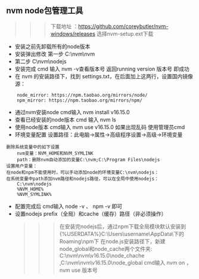 ## nvm node包管理工具

>>> 下载地址 ：https://github.com/coreybutler/nvm-windows/releases 选择nvm-setup.ext下载
+ 安装之前先卸载所有的node版本
+ 安装弹出修改 第一步 C:\nvm\nvm
+ 第二步 C\nvm\nodejs
+ 安装完成 cmd 输入 nvm -v查看版本号 返回running version 版本号   即成功
+ 在 nvm 的安装路径下，找到 settings.txt，在后面加上这两行，设置国内镜像源：
```
    node_mirror: https://npm.taobao.org/mirrors/node/
    npm_mirror: https://npm.taobao.org/mirrors/npm/
```
+ 通过nvm安装node cmd输入   nvm install v16.15.0  
+ 查看已经安装的node版本 cmd  输入 nvm ls 
+ 使用node版本  cmd输入 nvm use v16.15.0  如果出现乱码 使用管理员cmd 
+ 环境变量配置 设置路径：此电脑->属性->高级程序设置->高级->环境变量
```
删除系统变量中的如下设置
    nvm变量：NVM_HOME和NVM_SYMLINK
    path：删除nvm自动添加的变量C:\nvm;C:\Program Files\nodejs
设置用户变量：
在node和npm不能使用时，可以手动添加node的环境变量C:\nvm\nodejs：
在系统变量中path添加nvm路径和nodejs路径，可以在全局中使用nodejs：
    C:\nvm\nodejs
    %NVM_HOME%
    %NVM_SYMLINK% 

```

+ 配置完成后 cmd输入 node -v   、 npm -v 即可
+ 设置nodejs prefix（全局）和cache（缓存）路径（非必须操作）
    >>> 在安装完nodejs后，通过npm下载全局模块默认安装到{%USERDATA%}C:\Users\username\AppData\下的Roaming\npm下
    >>> 在node.js安装路径下，新建node_global和node_cache两个文件夹: C:\nvm\nvm\v16.15.0\node_chache  ,C:\nvm\nvm\v16.15.0\node_global 
    >>> cmd输入 nvm on   ，nvm use 版本号 